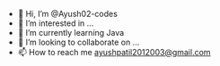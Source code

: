 - 👋 Hi, I’m @Ayush02-codes
- 👀 I’m interested in ...
- 🌱 I’m currently learning Java
- 💞️ I’m looking to collaborate on ...
- 📫 How to reach me ayushpatil2012003@gmail.com

<!---
Ayush02-codes/Ayush02-codes is a ✨ special ✨ repository because its `README.md` (this file) appears on your GitHub profile.
You can click the Preview link to take a look at your changes.
--->
